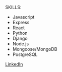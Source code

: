 SKILLS:
- Javascript
- Express
- React
- Python
- Django
- Node.js
- Mongoose/MongoDB
- PostgreSQL


<a href="[doc:introduction](https://www.linkedin.com/in/christopher-kildunne/)https://www.linkedin.com/in/christopher-kildunne/" target="_blank">LinkedIn</a>
